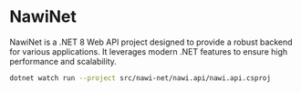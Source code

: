 # NawiNet

NawiNet is a .NET 8 Web API project designed to provide a robust backend for various applications. It leverages modern .NET features to ensure high performance and scalability.

```bash
dotnet watch run --project src/nawi-net/nawi.api/nawi.api.csproj   
```
